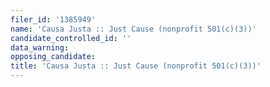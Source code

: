 ```yaml
---
filer_id: '1385949'
name: 'Causa Justa :: Just Cause (nonprofit 501(c)(3))'
candidate_controlled_id: ''
data_warning: 
opposing_candidate: 
title: 'Causa Justa :: Just Cause (nonprofit 501(c)(3))'
---
```


